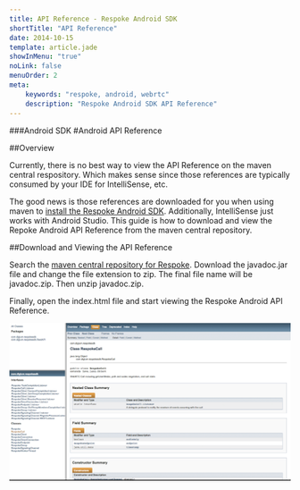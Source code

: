 ```yaml
---
title: API Reference - Respoke Android SDK
shortTitle: "API Reference"
date: 2014-10-15
template: article.jade
showInMenu: "true"
noLink: false
menuOrder: 2
meta:
    keywords: "respoke, android, webrtc"
    description: "Respoke Android SDK API Reference"
---
```


###Android SDK
#Android API Reference

##Overview

Currently, there is no best way to view the API Reference on the maven central respository. Which makes sense since those references are typically consumed by your IDE for IntelliSense, etc. 

The good news is those references are downloaded for you when using maven to [install the Respoke Android SDK](/client/android/getting-started.html). Additionally, IntelliSense just works with Android Studio. This guide is how to download and view the Repoke Android API Reference from the maven central repository.

##Download and Viewing the API Reference

Search the [maven central repository for Respoke](http://search.maven.org/#search|ga|1|Respoke). Download the javadoc.jar file and change the file extension to zip. The final file name will be javadoc.zip. Then unzip javadoc.zip.

Finally, open the index.html file and start viewing the Respoke Android API Reference.

![respoke android sdk screenshot](../../images/android-sdk/android-sdk-javadoc.png)
